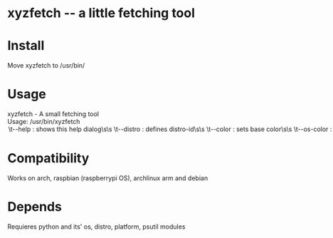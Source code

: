 # xyzfetch -- a little fetching tool

# Install
Move xyzfetch to /usr/bin/

# Usage
xyzfetch - A small fetching tool <br>
Usage: /usr/bin/xyzfetch <option> <string><br>
\t--help            : shows this help dialog\s\s
\t--distro <string> : defines distro-id\s\s
\t--color <string>  : sets base color\s\s
\t--os-color        : uses color specified in os-release


# Compatibility
Works on arch, raspbian (raspberrypi OS), archlinux arm and debian

# Depends
Requieres python and its' os, distro, platform, psutil modules
